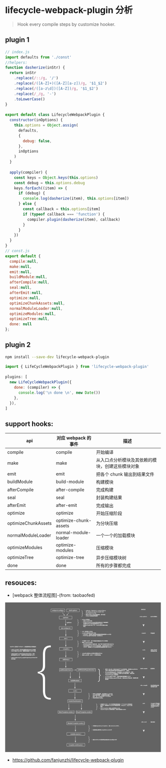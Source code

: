 # lifecycle-webpack-plugin 分析

> Hook every compile steps by customize hooker.

## plugin 1

```js
// index.js
import defaults from './const'
//helpers:
function dasherize(inStr) {
  return inStr
    .replace(/::/g, '/')
    .replace(/([A-Z]+)([A-Z][a-z])/g, '$1_$2')
    .replace(/([a-z\d])([A-Z])/g, '$1_$2')
    .replace(/_/g, '-')
    .toLowerCase()
}

export default class LifecycleWebpackPlugin {
  constructor(inOptions) {
    this.options = Object.assign(
      defaults,
      {
        debug: false,
      },
      inOptions
    )
  }

  apply(compiler) {
    const keys = Object.keys(this.options)
    const debug = this.options.debug
    keys.forEach((item) => {
      if (debug) {
        console.log(dasherize(item), this.options[item])
      } else {
        const callback = this.options[item]
        if (typeof callback === 'function') {
          compiler.plugin(dasherize(item), callback)
        }
      }
    })
  }
}
// const.js
export default {
  compile:null,
  make:null,
  emit:null,
  buildModule:null,
  afterCompile:null,
  seal:null,
  afterEmit:null,
  optimize:null,
  optimizeChunkAssets:null,
  normalModuleLoader:null,
  optimizeModules:null,
  optimizeTree:null,
  done: null
};
```

## plugin 2

```sh
npm install --save-dev lifecycle-webpack-plugin
```

```js
import { LifeCycleWebpackPlugin } from 'lifecycle-webpack-plugin'

plugins: [
  new LifeCycleWebpackPlugin({
    done: (compiler) => {
      console.log('\n done \n', new Date())
    },
  }),
]
```

## support hooks:

| api                 | 对应 webpack 的事件   | 描述                                             |
| ------------------- | --------------------- | ------------------------------------------------ |
| compile             | compile               | 开始编译                                         |
| make                | make                  | 从入口点分析模块及其依赖的模块，创建这些模块对象 |
| emit                | emit                  | 把各个 chunk 输出到结果文件                      |
| buildModule         | build-module          | 构建模块                                         |
| afterCompile        | after-compile         | 完成构建                                         |
| seal                | seal                  | 封装构建结果                                     |
| afterEmit           | after-emit            | 完成输出                                         |
| optimize            | optimize              | 开始压缩阶段                                     |
| optimizeChunkAssets | optimize-chunk-assets | 为分块压缩                                       |
| normalModuleLoader  | normal-module-loader  | 一个一个的加载模块                               |
| optimizeModules     | optimize-modules      | 压缩模块                                         |
| optimizeTree        | optimize-tree         | 异步压缩模块树                                   |
| done                | done                  | 所有的步骤都完成                                 |

## resouces:

- [webpack 整体流程图]-(from: taobaofed)

![webpack整体流程图](../assets/TB1GVGFNXXXXXaTapXXXXXXXXXX-4436-4244.jpg)

- https://github.com/fanjunzhi/lifecycle-webpack-plugin
